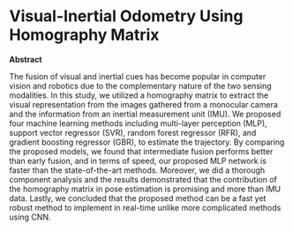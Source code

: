 # Visual-Inertial Odometry Using Homography Matrix

**Abstract**

The fusion of visual and inertial cues has become popular in computer vision and robotics due to the complementary nature of the two sensing modalities. In this study, we utilized a homography matrix to extract the visual representation from the images gathered from a monocular camera and the information from an inertial measurement unit (IMU). We proposed four machine learning methods including multi-layer perception (MLP), support vector regressor (SVR), random forest regressor (RFR), and gradient boosting regressor (GBR), to estimate the trajectory. By comparing the proposed models, we found that intermediate fusion performs better than early fusion, and in terms of speed, our proposed MLP network is faster than the state-of-the-art methods. Moreover, we did a thorough component analysis and the results demonstrated that the contribution of the homography matrix in pose estimation is promising and more than IMU data. Lastly, we concluded that the proposed method can be a fast yet robust method to implement in real-time unlike more complicated methods using CNN.

